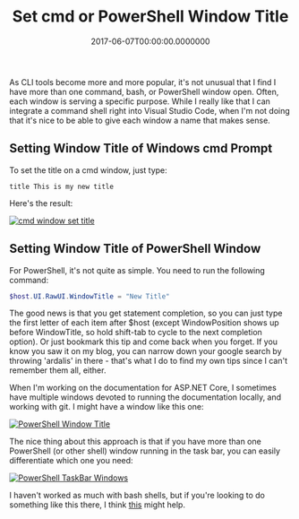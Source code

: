 ﻿---
title: Set cmd or PowerShell Window Title
date: "2017-06-07T00:00:00.0000000"
description: As CLI tools become more and more popular, it's not unusual that I find I have more than one command, bash, or PowerShell window open. Often, each window is serving a specific purpose. While I really like that I can integrate a command shell right into Visual Studio Code, when I'm not doing that it's nice to be able to give each window a name that makes sense.
featuredImage: /img/PowerShellTitle.png
---

As CLI tools become more and more popular, it's not unusual that I find I have more than one command, bash, or PowerShell window open. Often, each window is serving a specific purpose. While I really like that I can integrate a command shell right into Visual Studio Code, when I'm not doing that it's nice to be able to give each window a name that makes sense.

## Setting Window Title of Windows cmd Prompt

To set the title on a cmd window, just type:

```
title This is my new title
```

Here's the result:

[![cmd window set title](/img/cmd-title.png)](/img/cmd-title.png)

## Setting Window Title of PowerShell Window

For PowerShell, it's not quite as simple. You need to run the following command:

```powershell
$host.UI.RawUI.WindowTitle = "New Title"
```

The good news is that you get statement completion, so you can just type the first letter of each item after $host (except WindowPosition shows up before WindowTitle, so hold shift-tab to cycle to the next completion option). Or just bookmark this tip and come back when you forget. If you know you saw it on my blog, you can narrow down your google search by throwing 'ardalis' in there - that's what I do to find my own tips since I can't remember them all, either.

When I'm working on the documentation for ASP.NET Core, I sometimes have multiple windows devoted to running the documentation locally, and working with git. I might have a window like this one:

[![PowerShell Window Title](/img/PowerShellTitle.png)](/img/PowerShellTitle.png)

The nice thing about this approach is that if you have more than one PowerShell (or other shell) window running in the task bar, you can easily differentiate which one you need:

[![PowerShell TaskBar Windows](/img/PowerShellWindows.png)](/img/PowerShellWindows.png)

I haven't worked as much with bash shells, but if you're looking to do something like this there, I think [this](https://unix.stackexchange.com/a/104026) might help.

